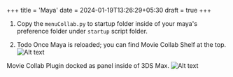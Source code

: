 +++
title = 'Maya'
date = 2024-01-19T13:26:29+05:30
draft = true
+++

1. Copy the `menuCollab.py` to startup folder inside of your maya's preference folder under `startup` script folder.

2. Todo
Once Maya is reloaded; you can find Movie Collab Shelf at the top.
![Alt text](/MovieCollab/DCC/maya/maya_shelf.png)

Movie Collab Plugin docked as panel inside of 3DS Max.
![Alt text](/MovieCollab/DCC/maya/plugin_maya_01.png)